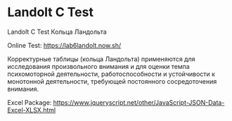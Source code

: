 # Landolt C Test
Landolt C Test
Кольца Ландольта 

Online Test: https://lab6landolt.now.sh/

Корректурные таблицы (кольца Ландольта) применяются для исследования произвольного внимания 
и для оценки темпа психомоторной деятельности, работоспособности и устойчивости к монотонной деятельности, 
требующей постоянного сосредоточения внимания.

Excel Package: 
https://www.jqueryscript.net/other/JavaScript-JSON-Data-Excel-XLSX.html

